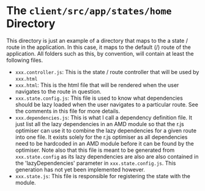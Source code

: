 The `client/src/app/states/home` Directory
===============

This directory is just an example of a directory that maps to the a state / route in the application. In this case, it maps to the default (/) route of the application.
All folders such as this, by convention, will contain at least the following files.

* `xxx.controller.js`: This is the state / route controller that will be used by `xxx.html`
* `xxx.html`: This is the html file that will be rendered when the user navigates to the route in question.
* `xxx.state.config.js`: This file is used to know what dependencies should be lazy loaded when the user navigates to a particular route. See the comments in this file for more details.
* `xxx.dependencies.js`: This is what I call a dependency definition file. It just list all the lazy dependencies in an AMD module so that the r.js optimiser can use it to combine
the lazy dependencies for a given route into one file. It exists solely for the r.js optimiser as all dependencies need to be hardcoded in an AMD module before it can be found by the
optimiser. Note also that this file is meant to be generated from `xxx.state.config` as its lazy dependencies are also
are also contained in the 'lazyDependencies' parameter in `xxx.state.config.js`. This generation has not yet been implemented however.
* `xxx.state.js`: This file is responsible for registering the state with the module.